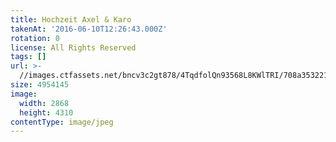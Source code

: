 ```yaml
---
title: Hochzeit Axel & Karo
takenAt: '2016-06-10T12:26:43.000Z'
rotation: 0
license: All Rights Reserved
tags: []
url: >-
  //images.ctfassets.net/bncv3c2gt878/4TqdfolQn93568L8KWlTRI/708a3532219edb5439ff51483e46e18c/hochzeit-axel--karo_28144059736_o
size: 4954145
image:
  width: 2868
  height: 4310
contentType: image/jpeg
---
```


